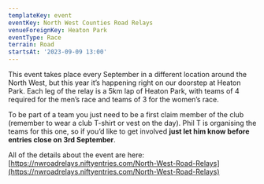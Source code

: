 ```yaml
---
templateKey: event
eventKey: North West Counties Road Relays
venueForeignKey: Heaton Park
eventType: Race
terrain: Road
startsAt: '2023-09-09 13:00'
---
```

This event takes place every September in a different location around the North West, but this year 
it’s happening right on our doorstep at Heaton Park. Each leg of the relay is a 5km lap of Heaton Park, 
with teams of 4 required for the men’s race and teams of 3 for the women’s race.

To be part of a team you just need to be a first claim member of the club (remember to wear a club 
T-shirt or vest on the day). Phil T is organising the teams for this one, so if you’d like to get 
involved **just let him know before entries close on 3rd September**.

All of the details about the event are here: 
[https://nwroadrelays.niftyentries.com/North-West-Road-Relays](https://nwroadrelays.niftyentries.com/North-West-Road-Relays)
